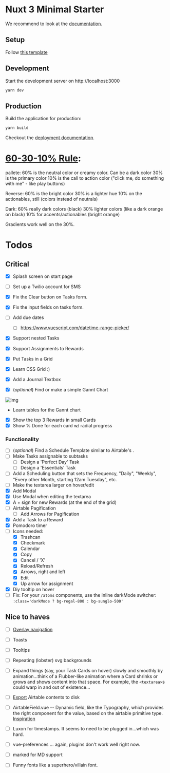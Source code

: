 # Nuxt 3 Minimal Starter

We recommend to look at the [documentation](https://v3.nuxtjs.org).

## Setup

Follow [this template](https://github.com/danvega/nuxt3-tailwind3-starter)

## Development

Start the development server on http://localhost:3000

```bash
yarn dev
```

## Production

Build the application for production:

```bash
yarn build
```

Checkout the [deployment documentation](https://v3.nuxtjs.org/docs/deployment).

# [60-30-10% Rule](https://youtu.be/UWwNIMHFdW4):

pallete:
60% is the neutral color or creamy color. Can be a dark color
30% is the primary color
10% is the call to action color ("click me, do something with me" - like play buttons)

Reverse:
60% is the bright color
30% is a lighter hue
10% on the actionables, still
(colors instead of neutrals)

Dark:
60% really dark colors (black)
30% lighter colors (like a dark orange on black)
10% for accents/actionables (bright orange)

Gradients work well on the 30%.

# Todos

## Critical

- [x] Splash screen on start page
- [ ] Set up a Twilio account for SMS
- [x] Fix the Clear button on Tasks form.
- [x] Fix the input fields on tasks form.
- [ ] Add due dates
  - [ ] https://www.vuescript.com/datetime-range-picker/
- [x] Support nested Tasks
- [x] Support Assignments to Rewards
- [x] Put Tasks in a Grid
- [x] Learn CSS Grid :)
- [x] Add a Journal Textbox
- [x] (*optional*) Find or make a simple Gannt Chart
  <!-- - [ ] Add the Radial Progress bar to the Gannt chart. -->


![img](https://www.productplan.com/uploads/2019/11/Gantt-chart.png)


  -  Learn tables for the Gannt chart
- [x] Show the top 3 Rewards in small Cards
- [x] Show % Done for each card w/ radial progress

### Functionality
- [ ] (*optional*) Find a Schedule Template similar to Airtable's .
- [ ] Make Tasks assignable to subtasks
  - [ ] Design a 'Perfect Day' Task
  - [ ] Design a 'Essentials' Task
- [ ] Add a Scheduling button that sets the Frequency, "Daily", "Weekly", "Every other Month, starting 12am Tuesday", etc.
- [ ] Make the textarea larger on hover/edit
- [x] Add Modal
- [x] Use Modal when editing the textarea
- [x] A + sign for new Rewards (at the end of the grid)
- [ ] Airtable Pagification
  - [ ] Add Arrows for Pagification
- [x] Add a Task to a Reward
- [x] Pomodoro timer
- [ ] Icons needed:
  - [x] Trashcan
  - [x] Checkmark
  - [x] Calendar
  - [x] Copy
  - [x] Cancel / 'X'
  - [x] Reload/Refresh
  - [x] Arrows, right and left
  - [x] Edit
  - [x] Up arrow for assignment
- [x] Diy tooltip on hover
- [ ] Fix: For your `/atoms` components, use the inline darkMode switcher: `:class='darkMode ? bg-regal-800 : bg-sunglo-500'`

## Nice to haves

- [ ] [Overlay navigation](https://www.w3schools.com/howto/howto_js_fullscreen_overlay.asp)
- [ ] Toasts
- [ ] Tooltips
- [ ] Repeating (lobster) svg backgrounds
- [ ] Expand things (say, your Task Cards on hover) slowly and smoothly by animation...think of a Flubber-like animation where a Card shrinks or grows and shows content into that space.  For example, the `<textarea>`s could warp in and out of existence...
- [ ] [Export](https://github.com/simonw/airtable-export) Airtable contents to disk
- [ ] AirtableField.vue -- Dynamic field, like the Typography, which provides the right component for the value, based on the airtable primitive type.  [Inspiration](https://www.airtable.com/developers/scripting/api/field)
- [ ] Luxon for timestamps.  It seems to need to be plugged in...which was hard.
- [ ] vue-preferences ... again, plugins don't work well right now.
- [ ] marked for MD support
- [ ] Funny fonts like a superhero/villain font.

